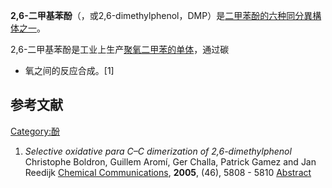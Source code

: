 **2,6-二甲基苯酚**（，或2,6-dimethylphenol，DMP）是[二甲苯酚的六种](../Page/二甲苯酚.md "wikilink")[同分異構体之一](../Page/同分異構.md "wikilink")。

2,6-二甲基苯酚是工业上生产[聚氧二甲苯的](../Page/聚氧二甲苯.md "wikilink")[单体](https://zh.wikipedia.org/wiki/单体 "wikilink")，通过碳
- 氧之间的反应合成。\[1\]

## 参考文献

[Category:酚](https://zh.wikipedia.org/wiki/Category:酚 "wikilink")

1.  *Selective oxidative para C–C dimerization of 2,6-dimethylphenol*
    Christophe Boldron, Guillem Aromí, Ger Challa, Patrick Gamez and Jan
    Reedijk [Chemical
    Communications](https://zh.wikipedia.org/wiki/Chemical_Communications "wikilink"),
    **2005**, (46), 5808 - 5810
    [Abstract](http://www.rsc.org/publishing/journals/CC/article.asp?doi=b510378a)